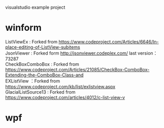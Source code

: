 visualstudio example project  

# winform
ListViewEx : Forked from https://www.codeproject.com/Articles/6646/In-place-editing-of-ListView-subitems  
JsonViewer : Forked form http://jsonviewer.codeplex.com/   last version：73287  
CheckBoxComboBox : Forked from https://www.codeproject.com/Articles/21085/CheckBox-ComboBox-Extending-the-ComboBox-Class-and  
EXListView ：Forked from https://www.codeproject.com/kb/list/exlistview.aspx  
GlacialListSource13 : Forked from https://www.codeproject.com/articles/4012/c-list-view-v  

# wpf
